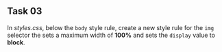 ## Task 03
In *styles.css*, below the `body` style rule, create a new style rule for the `img` selector the sets a maximum width of **100%** and sets the `display` value to **block**. 